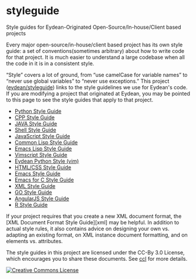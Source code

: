 # styleguide
Style guides for Eydean-Originated Open-Source/In-house/Client based projects

Every major open-source/in-house/client based project has its own style guide:
a set of conventions(sometimes arbitrary) about how to write code for that project. It is much
easier to understand a large codebase when all the code in it is in a
consistent style.

“Style” covers a lot of ground, from “use camelCase for variable names” to
“never use global variables” to “never use exceptions.” This project
([eydean/styleguide](https://github.com/eydean/styleguide)) links to the
style guidelines we use for Eydean's code. If you are modifying a project that
originated at Eydean, you may be pointed to this page to see the style guides
that apply to that project.

-  [Python Style Guide](https://eydean.github.io/styleguide/pyguide)
-  [CPP Style Guide](https://eydean.github.io/styleguide/cppguide)
-  [JAVA Style Guide](https://eydean.github.io/styleguide/javaguide)
-  [Shell Style Guide](https://eydean.github.io/styleguide/shellguide)
-  [JavaScript Style Guide](https://eydean.github.io/styleguide/jsguide)
-  [Common Lisp Style Guide](https://eydean.github.io/styleguide/clguide)
-  [Emacs Lisp Style Guide](https://eydean.github.io/styleguide/elguide)
-  [Vimscript Style Guide](https://eydean.github.io/styleguide/vimguide)
-  [Eydean Python Style (vim)](https://eydean.github.io/styleguide/eydean_python_style)
-  [HTML/CSS Style Guide](https://eydean.github.io/styleguide/htmlcssguide)
-  [Emacs Style Guide](https://eydean.github.io/styleguide/emacsguide)
-  [Emacs for C Style Guide](https://eydean.github.io/styleguide/emacscguide)
-  [XML Style Guide](https://eydean.github.io/styleguide/xmlguide)
-  [GO Style Guide](https://eydean.github.io/styleguide/goguide)
-  [AngularJS Style Guide](https://eydean.github.io/styleguide/angularjsguide)
-  [R Style Guide](https://eydean.github.io/styleguide/rguide)

If your project requires that you create a new XML document format, the [XML
Document Format Style Guide][xml] may be helpful. In addition to actual style
rules, it also contains advice on designing your own vs. adapting an existing
format, on XML instance document formatting, and on elements vs. attributes.

The style guides in this project are licensed under the CC-By 3.0 License,
which encourages you to share these documents.
See [ccl](https://creativecommons.org/licenses/by/3.0/) for more details.

<a rel="license" href="https://creativecommons.org/licenses/by/3.0/"><img alt="Creative Commons License" style="border-width:0" src="https://i.creativecommons.org/l/by/3.0/88x31.png" /></a>

